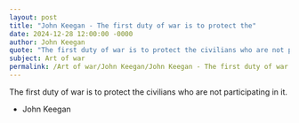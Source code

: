 ```yaml
---
layout: post
title: "John Keegan - The first duty of war is to protect the"
date: 2024-12-28 12:00:00 -0000
author: John Keegan
quote: "The first duty of war is to protect the civilians who are not participating in it."
subject: Art of war
permalink: /Art of war/John Keegan/John Keegan - The first duty of war is to protect the
---
```


The first duty of war is to protect the civilians who are not participating in it.

- John Keegan
